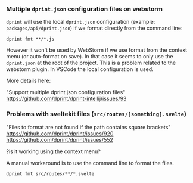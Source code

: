 ### Multiple `dprint.json` configuration files on webstorm

`dprint` will use the local `dprint.json` configuration (example: `packages/api/dprint.json`) if we format directly from the command line:

 ```shell
 dprint fmt **/*.js
 ```

However it won't be used by WebStorm if we use format from the context menu (or auto-format on save). In that case it seems to only use the `dprint.json` at the root of the project. This is a problem related to the webstorm plugin. In VSCode the local configuration is used.

More details here:

"Support multiple dprint.json configuration files"
https://github.com/dprint/dprint-intellij/issues/93

### Problems with sveltekit files (`src/routes/[something].svelte`)

"Files to format are not found if the path contains square brackets"
https://github.com/dprint/dprint/issues/920
https://github.com/dprint/dprint/issues/552

?is it working using the context menu?

A manual workaround is to use the command line to format the files.

```shell
dprint fmt src/routes/**/*.svelte
```


